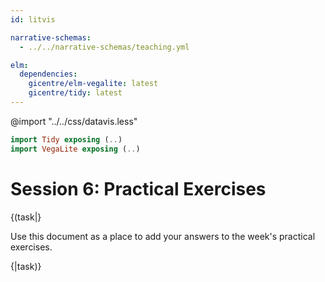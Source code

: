 ```yaml
---
id: litvis

narrative-schemas:
  - ../../narrative-schemas/teaching.yml

elm:
  dependencies:
    gicentre/elm-vegalite: latest
    gicentre/tidy: latest
---
```


@import "../../css/datavis.less"

```elm {l=hidden}
import Tidy exposing (..)
import VegaLite exposing (..)
```

<!-- Everything above this line should probably be left untouched. -->

# Session 6: Practical Exercises

{(task|}

Use this document as a place to add your answers to the week's practical exercises.

{|task)}
